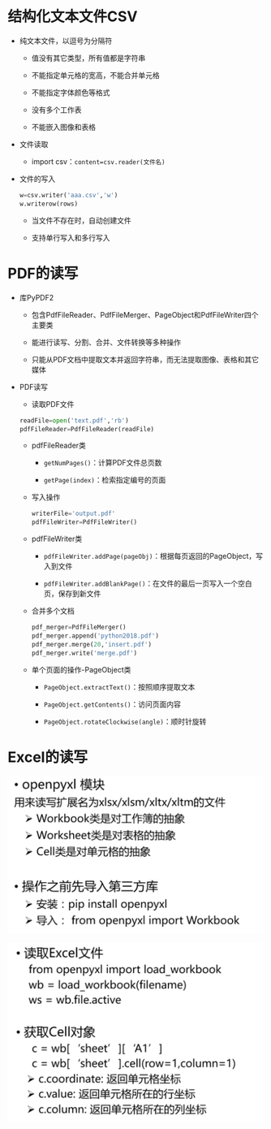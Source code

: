 # 结构化文本文件CSV
* 纯文本文件，以逗号为分隔符
    * 值没有其它类型，所有值都是字符串
    
    * 不能指定单元格的宽高，不能合并单元格
    
    * 不能指定字体颜色等格式

    * 没有多个工作表

    * 不能嵌入图像和表格

* 文件读取
    * import csv：`content=csv.reader(文件名)`

* 文件的写入
    ```python
    w=csv.writer('aaa.csv','w')
    w.writerow(rows)
    ```
    
    * 当文件不存在时，自动创建文件

    * 支持单行写入和多行写入

# PDF的读写
* 库PyPDF2
    * 包含PdfFileReader、PdfFileMerger、PageObject和PdfFileWriter四个主要类

    * 能进行读写、分割、合并、文件转换等多种操作

    * 只能从PDF文档中提取文本并返回字符串，而无法提取图像、表格和其它媒体

* PDF读写
    * 读取PDF文件
    ```python
    readFile=open('text.pdf','rb')
    pdfFileReader=PdfFileReader(readFile)
    ```

    * pdfFileReader类
        * `getNumPages()`：计算PDF文件总页数

        * `getPage(index)`：检索指定编号的页面

    * 写入操作
        ```python
        writerFile='output.pdf'
        pdfFileWriter=PdfFileWriter()
        ```

    * pdfFileWriter类
        * `pdfFileWriter.addPage(pageObj)`：根据每页返回的PageObject，写入到文件

        * `pdfFileWriter.addBlankPage()`：在文件的最后一页写入一个空白页，保存到新文件

    * 合并多个文档
        ```python
        pdf_merger=PdfFileMerger()
        pdf_merger.append('python2018.pdf')
        pdf_merger.merge(20,'insert.pdf')
        pdf_merger.write('merge.pdf')
        ```

    * 单个页面的操作-PageObject类
        * `PageObject.extractText()`：按照顺序提取文本

        * `PageObject.getContents()`：访问页面内容

        * `PageObject.rotateClockwise(angle)`：顺时针旋转

# Excel的读写
    
![Alt text](image-410.png)

![Alt text](image-411.png)
